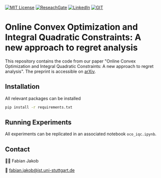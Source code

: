 <!-- PROJECT SHIELDS -->
<!-- [![arXiv][arxiv-shield]][arxiv-url] -->
[![MIT License][license-shield]][license-url]
[![ReseachGate][researchgate-shield]][researchgate-url]
[![LinkedIn][linkedin-shield]][linkedin-url]
[![GIT][git-shield]][git-url]
<!-- [![finalpaper][finalpaper-shield]][finalpaper-url] -->
<!-- [![Scholar][scholar-shield]][scholar-url] -->
<!-- [![Webpage][webpage-shield]][webpage-url] -->

# Online Convex Optimization and Integral Quadratic Constraints: A new approach to regret analysis

This repository contains the code from our paper "Online Convex Optimization and Integral Quadratic Constraints: A new approach to regret analysis". The preprint is accessible on [arXiv](https://arxiv.org/abs/2503.23600).

## Installation
All relevant packages can be installed 
```bash 
pip install -r requirements.txt
```

## Running Experiments
All experiments can be replicated in an associated notebook ``oco_iqc.ipynb``.

## Contact

🧑‍💻 Fabian Jakob

📧 [fabian.jakob@ist.uni-stuttgart.de](mailto:fabian.jakob@ist.uni-stuttgart.de)

[git-shield]: https://img.shields.io/badge/Github-fjakob-white?logo=github
[git-url]: https://github.com/fjakob
[license-shield]: https://img.shields.io/badge/License-MIT-T?style=flat&color=blue
[license-url]: https://github.com/col-tasas/2025-oco-with-iqcs/blob/main/LICENSE
<!-- [webpage-shield]: https://img.shields.io/badge/Webpage-Fabian%20Jakob-T?style=flat&logo=codementor&color=green
[webpage-url]: https://www.ist.uni-stuttgart.de/institute/team/Jakob-00004/ add personal webpage -->
<!-- [arxiv-shield]: https://img.shields.io/badge/arXiv-2501.07461-t?style=flat&logo=arxiv&logoColor=white&color=red -->
<!-- [arxiv-url]: https://arxiv.org/abs/2501.07461 -->
<!-- [finalpaper-shield]: https://img.shields.io/badge/SIAM-Paper-T?style=flat&color=red
[finalpaper-url]: https://google.com -->
[researchgate-shield]: https://img.shields.io/badge/ResearchGate-Fabian%20Jakob-T?style=flat&logo=researchgate&color=darkgreen
[researchgate-url]: https://www.researchgate.net/profile/Fabian-Jakob-4
[linkedin-shield]: https://img.shields.io/badge/Linkedin-Fabian%20Jakob-T?style=flat&logo=linkedin&logoColor=blue&color=blue
[linkedin-url]: https://www.linkedin.com/in/fabian-jakob/
